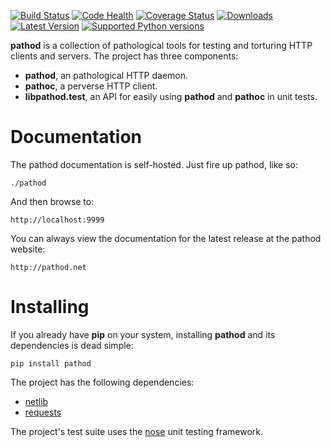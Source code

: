 [![Build Status](https://img.shields.io/travis/mitmproxy/pathod/master.svg)](https://travis-ci.org/mitmproxy/pathod)
[![Code Health](https://landscape.io/github/mitmproxy/pathod/master/landscape.svg?style=flat)](https://landscape.io/github/mitmproxy/pathod/master)
[![Coverage Status](https://img.shields.io/coveralls/mitmproxy/pathod/master.svg)](https://coveralls.io/r/mitmproxy/pathod)
[![Downloads](https://img.shields.io/pypi/dm/pathod.svg?color=orange)](https://pypi.python.org/pypi/pathod)
[![Latest Version](https://img.shields.io/pypi/v/pathod.svg)](https://pypi.python.org/pypi/pathod)
[![Supported Python versions](https://img.shields.io/pypi/pyversions/pathod.svg)](https://pypi.python.org/pypi/pathod)

__pathod__ is a collection of pathological tools for testing and torturing HTTP
clients and servers. The project has three components:

- __pathod__, an pathological HTTP daemon.
- __pathoc__, a perverse HTTP client.
- __libpathod.test__, an API for easily using __pathod__ and __pathoc__ in unit tests.


# Documentation

The pathod documentation is self-hosted. Just fire up pathod, like so:

    ./pathod

And then browse to:

    http://localhost:9999

You can always view the documentation for the latest release at the pathod
website:

    http://pathod.net

# Installing

If you already have __pip__ on your system, installing __pathod__ and its
dependencies is dead simple:

    pip install pathod

The project has the following dependencies:

* [netlib](https://github.com/mitmproxy/netlib)
* [requests](http://docs.python-requests.org/en/latest/index.html)

The project's test suite uses the
[nose](http://nose.readthedocs.org/en/latest/) unit testing framework.

